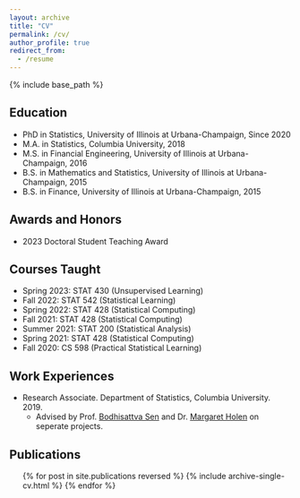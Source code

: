```yaml
---
layout: archive
title: "CV"
permalink: /cv/
author_profile: true
redirect_from:
  - /resume
---
```


{% include base_path %}

## Education
* PhD in Statistics, University of Illinois at Urbana-Champaign, Since 2020
* M.A. in Statistics, Columbia University, 2018
* M.S. in Financial Engineering, University of Illinois at Urbana-Champaign, 2016
* B.S. in Mathematics and Statistics, University of Illinois at Urbana-Champaign, 2015
* B.S. in Finance, University of Illinois at Urbana-Champaign, 2015

## Awards and Honors
* 2023 Doctoral Student Teaching Award

## Courses Taught
* Spring 2023: STAT 430 (Unsupervised Learning)
* Fall 2022: STAT 542 (Statistical Learning)
* Spring 2022: STAT 428 (Statistical Computing)
* Fall 2021: STAT 428 (Statistical Computing)
* Summer 2021: STAT 200 (Statistical Analysis)
* Spring 2021: STAT 428 (Statistical Computing)
* Fall 2020: CS 598 (Practical Statistical Learning)


## Work Experiences
* Research Associate. Department of Statistics, Columbia University. 2019.
  * Advised by Prof. [Bodhisattva Sen](http://www.stat.columbia.edu/~bodhi/Bodhi/Welcome.html) and Dr. [Margaret Holen](https://www.linkedin.com/in/margaret-holen-36068547/) on seperate projects.

<!---
Skills
======
* Languages: C++, R, Python
* Software: LaTeX, Mathematica, MATLAB.
--->

## Publications
  <ul>{% for post in site.publications reversed %}
    {% include archive-single-cv.html %}
  {% endfor %}</ul>
  
<!---
 Talks
======
  <ul>{% for post in site.talks %}
    {% include archive-single-talk-cv.html %}
  {% endfor %}</ul> 
--->
  
<!---
Teaching
======
  <ul>{% for post in site.teaching %}
    {% include archive-single-cv.html %}
  {% endfor %}</ul>
  
Service and leadership
======
* Currently signed in to 43 different slack teams 
--->
